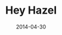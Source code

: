 ---
date: '2014-04-30'
title: Hey Hazel
description: 'Hey Hazel is a WordPress life-style blog created for two graphic designers. The minimal design and style is accented by the content with modern design posts. This WordPress website was designed and styled using <strong>CSS3</strong> and  <strong>HTML5.</strong>'
image_url: 'mockup.png'
image_alt: 'Hey Hazel Website on computer, tablet, and phone.'
link_1_copy: 'Visit Site'
link_1_link: 'https://ndiesslin.com/heyhazel/'
---